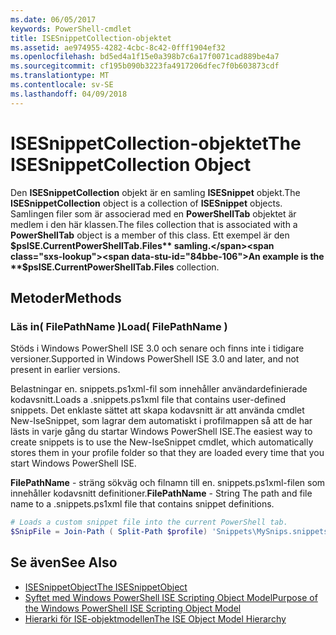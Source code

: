 ```yaml
---
ms.date: 06/05/2017
keywords: PowerShell-cmdlet
title: ISESnippetCollection-objektet
ms.assetid: ae974955-4282-4cbc-8c42-0fff1904ef32
ms.openlocfilehash: bd5ed4a1f15e0a398b7c6a17f0071cad889be4a7
ms.sourcegitcommit: cf195b090b3223fa4917206dfec7f0b603873cdf
ms.translationtype: MT
ms.contentlocale: sv-SE
ms.lasthandoff: 04/09/2018
---
```

# <a name="the-isesnippetcollection-object"></a><span data-ttu-id="84bbe-103">ISESnippetCollection-objektet</span><span class="sxs-lookup"><span data-stu-id="84bbe-103">The ISESnippetCollection Object</span></span>

<span data-ttu-id="84bbe-104">Den **ISESnippetCollection** objekt är en samling **ISESnippet** objekt.</span><span class="sxs-lookup"><span data-stu-id="84bbe-104">The **ISESnippetCollection** object is a collection of **ISESnippet** objects.</span></span> <span data-ttu-id="84bbe-105">Samlingen filer som är associerad med en **PowerShellTab** objektet är medlem i den här klassen.</span><span class="sxs-lookup"><span data-stu-id="84bbe-105">The files collection that is associated with a **PowerShellTab** object is a member of this class.</span></span> <span data-ttu-id="84bbe-106">Ett exempel är den **$psISE.CurrentPowerShellTab.Files** samling.</span><span class="sxs-lookup"><span data-stu-id="84bbe-106">An example is the **$psISE.CurrentPowerShellTab.Files** collection.</span></span>

## <a name="methods"></a><span data-ttu-id="84bbe-107">Metoder</span><span class="sxs-lookup"><span data-stu-id="84bbe-107">Methods</span></span>

### <a name="load-filepathname-"></a><span data-ttu-id="84bbe-108">Läs in\( FilePathName \)</span><span class="sxs-lookup"><span data-stu-id="84bbe-108">Load\( FilePathName \)</span></span>

<span data-ttu-id="84bbe-109">Stöds i Windows PowerShell ISE 3.0 och senare och finns inte i tidigare versioner.</span><span class="sxs-lookup"><span data-stu-id="84bbe-109">Supported in Windows PowerShell ISE 3.0 and later, and not present in earlier versions.</span></span>

<span data-ttu-id="84bbe-110">Belastningar en. snippets.ps1xml-fil som innehåller användardefinierade kodavsnitt.</span><span class="sxs-lookup"><span data-stu-id="84bbe-110">Loads a .snippets.ps1xml file that contains user-defined snippets.</span></span> <span data-ttu-id="84bbe-111">Det enklaste sättet att skapa kodavsnitt är att använda cmdlet New-IseSnippet, som lagrar dem automatiskt i profilmappen så att de har lästs in varje gång du startar Windows PowerShell ISE.</span><span class="sxs-lookup"><span data-stu-id="84bbe-111">The easiest way to create snippets is to use the New-IseSnippet cmdlet, which automatically stores them in your profile folder so that they are loaded every time that you start Windows PowerShell ISE.</span></span>

<span data-ttu-id="84bbe-112">**FilePathName** - sträng sökväg och filnamn till en. snippets.ps1xml-filen som innehåller kodavsnitt definitioner.</span><span class="sxs-lookup"><span data-stu-id="84bbe-112">**FilePathName** - String The path and file name to a .snippets.ps1xml file that contains snippet definitions.</span></span>

```powershell
# Loads a custom snippet file into the current PowerShell tab.
$SnipFile = Join-Path ( Split-Path $profile) 'Snippets\MySnips.snippets.ps1xml' $psISE.CurrentPowerShellTab.Snippets.Add($SnipPath)
```

## <a name="see-also"></a><span data-ttu-id="84bbe-113">Se även</span><span class="sxs-lookup"><span data-stu-id="84bbe-113">See Also</span></span>

- [<span data-ttu-id="84bbe-114">ISESnippetObject</span><span class="sxs-lookup"><span data-stu-id="84bbe-114">The ISESnippetObject</span></span>](The-ISESnippetObject.md)
- [<span data-ttu-id="84bbe-115">Syftet med Windows PowerShell ISE Scripting Object Model</span><span class="sxs-lookup"><span data-stu-id="84bbe-115">Purpose of the Windows PowerShell ISE Scripting Object Model</span></span>](Purpose-of-the-Windows-PowerShell-ISE-Scripting-Object-Model.md)
- [<span data-ttu-id="84bbe-116">Hierarki för ISE-objektmodellen</span><span class="sxs-lookup"><span data-stu-id="84bbe-116">The ISE Object Model Hierarchy</span></span>](The-ISE-Object-Model-Hierarchy.md)